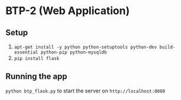 # BTP-2 (Web Application)

## Setup

1. `apt-get install -y python python-setuptools python-dev build-essential python-pip python-mysqldb`
2. `pip install flask`

## Running the app

`python btp_flask.py` to start the server on `http://localhost:8080` 
